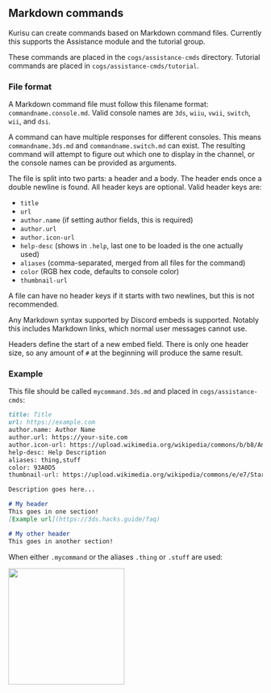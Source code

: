 ## Markdown commands
Kurisu can create commands based on Markdown command files. Currently this supports the Assistance module and the tutorial group.

These commands are placed in the `cogs/assistance-cmds` directory. Tutorial commands are placed in `cogs/assistance-cmds/tutorial`.

### File format
A Markdown command file must follow this filename format: `commandname.console.md`. Valid console names are `3ds`, `wiiu`, `vwii`, `switch`, `wii`, and `dsi`.

A command can have multiple responses for different consoles. This means `commandname.3ds.md` and `commandname.switch.md` can exist. The resulting command will attempt to figure out which one to display in the channel, or the console names can be provided as arguments.

The file is split into two parts: a header and a body. The header ends once a double newline is found. All header keys are optional. Valid header keys are:
* `title`
* `url`
* `author.name` (if setting author fields, this is required)
* `author.url`
* `author.icon-url`
* `help-desc` (shows in `.help`, last one to be loaded is the one actually used)
* `aliases` (comma-separated, merged from all files for the command)
* `color` (RGB hex code, defaults to console color)
* `thumbnail-url`

A file can have no header keys if it starts with two newlines, but this is not recommended.

Any Markdown syntax supported by Discord embeds is supported. Notably this includes Markdown links, which normal user messages cannot use.

Headers define the start of a new embed field. There is only one header size, so any amount of `#` at the beginning will produce the same result.

### Example

This file should be called `mycommand.3ds.md` and placed in `cogs/assistance-cmds`:

```md
title: Title
url: https://example.com
author.name: Author Name
author.url: https://your-site.com
author.icon-url: https://upload.wikimedia.org/wikipedia/commons/b/b8/Anagallis_arvensis_2.jpg
help-desc: Help Description
aliases: thing,stuff
color: 93A0D5
thumbnail-url: https://upload.wikimedia.org/wikipedia/commons/e/e7/Starr_070302-5063_Merremia_tuberosa.jpg

Description goes here...

# My header
This goes in one section!
[Example url](https://3ds.hacks.guide/faq)

# My other header
This goes in another section!
```

When either `.mycommand` or the aliases `.thing` or `.stuff` are used:

<img src="https://github.com/nh-server/Kurisu/raw/main/resources/example-embed.png" width="230">
